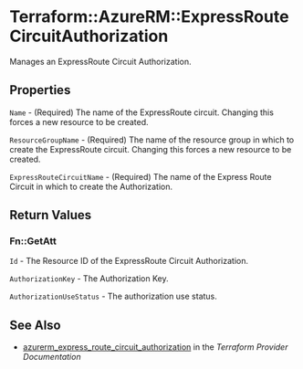 # Terraform::AzureRM::ExpressRouteCircuitAuthorization

Manages an ExpressRoute Circuit Authorization.

## Properties

`Name` - (Required) The name of the ExpressRoute circuit. Changing this forces a new resource to be created.

`ResourceGroupName` - (Required) The name of the resource group in which to create the ExpressRoute circuit. Changing this forces a new resource to be created.

`ExpressRouteCircuitName` - (Required) The name of the Express Route Circuit in which to create the Authorization.


## Return Values

### Fn::GetAtt

`Id` - The Resource ID of the ExpressRoute Circuit Authorization.

`AuthorizationKey` - The Authorization Key.

`AuthorizationUseStatus` - The authorization use status.

## See Also

* [azurerm_express_route_circuit_authorization](https://www.terraform.io/docs/providers/azurerm/r/express_route_circuit_authorization.html) in the _Terraform Provider Documentation_